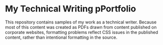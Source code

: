 # My Technical Writing pPortfolio

This repository contains samples of my work as a technical writer. Because most of this content was created as PDFs drawn from content published on corporate websites, formatting problems reflect CSS issues in the published content, rather than intentional formatting in the source. 



